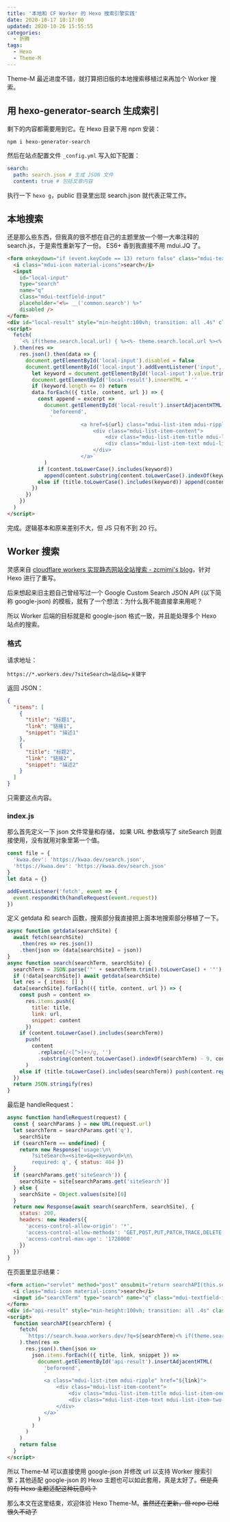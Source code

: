 ```yaml
---
title: '本地和 CF Worker 的 Hexo 搜索引擎实践'
date: 2020-10-17 10:17:00
updated: 2020-10-26 15:55:55
categories:
  - 折腾
tags:
  - Hexo
  - Theme-M
---
```


Theme-M 最近进度不错，就打算把旧版的本地搜索移植过来再加个 Worker 搜索。<!-- more -->

## 用 hexo-generator-search 生成索引

剩下的内容都需要用到它。在 Hexo 目录下用 npm 安装：

```bash
npm i hexo-generator-search
```

然后在站点配置文件 `_config.yml` 写入如下配置：

```yaml
search:
  path: search.json # 生成 JSON 文件
  content: true # 包括文章内容
```

执行一下 `hexo g`，public 目录里出现 search.json 就代表正常工作。

## 本地搜索

还是那么些东西，但我真的很不想在自己的主题里放一个带一大串注释的 search.js，于是索性重新写了一份。
ES6+ 香到我直接不用 mdui.JQ 了。

```html
<form onkeydown="if (event.keyCode == 13) return false" class="mdui-textfield mdui-m-b-2">
  <i class="mdui-icon material-icons">search</i>
  <input
    id="local-input"
    type="search"
    name="q"
    class="mdui-textfield-input"
    placeholder="<%= __('common.search') %>"
    disabled />
</form>
<div id="local-result" style="min-height:100vh; transition: all .4s" class="mdui-list"></div>
<script>
  fetch(
    `<% if(theme.search.local.url) { %><%- theme.search.local.url %><% } else { %><%- url_for('search.json') %><% } %>`
  ).then(res =>
    res.json().then(data => {
      document.getElementById('local-input').disabled = false
      document.getElementById('local-input').addEventListener('input', () => {
        let keyword = document.getElementById('local-input').value.trim().toLowerCase()
        document.getElementById('local-result').innerHTML = ''
        if (keyword.length <= 0) return
        data.forEach(({ title, content, url }) => {
          const append = excerpt =>
            document.getElementById('local-result').insertAdjacentHTML(
              'beforeend',
              `
                        <a href=${url} class="mdui-list-item mdui-ripple">
                            <div class="mdui-list-item-content">
                                <div class="mdui-list-item-title mdui-list-item-one-line">${title}</div>
                                <div class="mdui-list-item-text mdui-list-item-two-line">${excerpt}</div>
                            </div>
                        </a>`
            )
          if (content.toLowerCase().includes(keyword))
            append(content.substring(content.toLowerCase().indexOf(keyword) - 9, content.toLowerCase().indexOf(keyword) + 130))
          else if (title.toLowerCase().includes(keyword)) append(content.substring(0, 139))
        })
      })
    })
  )
</script>
```

完成。逻辑基本和原来差别不大，但 JS 只有不到 20 行。

## Worker 搜索

灵感来自 [cloudflare workers 实现静态网站全站搜索 - zcmimi's blog](https://blog.zcmimi.top/posts/cloudflare%20workers%E5%AE%9E%E7%8E%B0%E9%9D%99%E6%80%81%E7%BD%91%E7%AB%99%E5%85%A8%E7%AB%99%E6%90%9C%E7%B4%A2)，针对 Hexo 进行了重写。

后来想起来旧主题自己曾经写过一个 Google Custom Search JSON API (以下简称 google-json) 的模板，就有了一个想法：为什么我不能直接拿来用呢？

所以 Worker 后端的目标就是和 google-json 格式一致，并且能处理多个 Hexo 站点的搜索。

### 格式

请求地址：

```plain
https://*.workers.dev/?siteSearch=站点&q=关键字
```

返回 JSON：

```json
{
  "items": [
    {
      "title": "标题1",
      "link": "链接1",
      "snippet": "描述1"
    },
    {
      "title": "标题2",
      "link": "链接2",
      "snippet": "描述2"
    }
  ]
}
```

只需要这点内容。

### index.js

那么首先定义一下 json 文件常量和存储，
如果 URL 参数填写了 siteSearch 则直接使用，没有就用对象里第一个值。

```javascript
const file = {
  'kwaa.dev': 'https://kwaa.dev/search.json',
  'https://kwaa.dev': 'https://kwaa.dev/search.json'
}
let data = {}

addEventListener('fetch', event => {
  event.respondWith(handleRequest(event.request))
})
```

定义 getdata 和 search 函数，搜索部分我直接把上面本地搜索部分移植了一下。

```javascript
async function getdata(searchSite) {
  await fetch(searchSite)
    .then(res => res.json())
    .then(json => (data[searchSite] = json))
}
async function search(searchTerm, searchSite) {
  searchTerm = JSON.parse('"' + searchTerm.trim().toLowerCase() + '"')
  if (!data[searchSite]) await getdata(searchSite)
  let res = { items: [] }
  data[searchSite].forEach(({ title, content, url }) => {
    const push = content =>
      res.items.push({
        title: title,
        link: url,
        snippet: content
      })
    if (content.toLowerCase().includes(searchTerm))
      push(
        content
          .replace(/<[^>]+>/g, '')
          .substring(content.toLowerCase().indexOf(searchTerm) - 9, content.toLowerCase().indexOf(searchTerm) + 130)
      )
    else if (title.toLowerCase().includes(searchTerm)) push(content.replace(/<[^>]+>/g, '').substring(0, 139))
  })
  return JSON.stringify(res)
}
```

最后是 handleRequest：

```javascript
async function handleRequest(request) {
  const { searchParams } = new URL(request.url)
  let searchTerm = searchParams.get('q'),
    searchSite
  if (searchTerm == undefined) {
    return new Response('usage:\n\
        ?siteSearch=<site>&q=<keyword>\n\
        required: q', { status: 404 })
  }
  if (searchParams.get('siteSearch')) {
    searchSite = site[searchParams.get('siteSearch')]
  } else {
    searchSite = Object.values(site)[0]
  }
  return new Response(await search(searchTerm, searchSite), {
    status: 200,
    headers: new Headers({
      'access-control-allow-origin': '*',
      'access-control-allow-methods': 'GET,POST,PUT,PATCH,TRACE,DELETE,HEAD,OPTIONS',
      'access-control-max-age': '1728000'
    })
  })
}
```

在页面里显示结果：

```html
<form action="servlet" method="post" onsubmit="return searchAPI(this.searchTerm.value);" class="mdui-textfield mdui-m-b-2">
  <i class="mdui-icon material-icons">search</i>
  <input id="searchTerm" type="search" name="q" class="mdui-textfield-input" placeholder="<%= __('common.search') %>" />
</form>
<div id="api-result" style="min-height:100vh; transition: all .4s" class="mdui-list"></div>
<script>
  function searchAPI(searchTerm) {
    fetch(
      `https://search.kwaa.workers.dev/?q=${searchTerm}<% if(theme.search.api.site !== false) { %>&siteSearch=<% if(theme.search.api.site == '') { %><%= config.root %><% } else { %><%= theme.search.api.site %><% }} if (theme.search.api.key && theme.search.api.id) { %>&key=<%= theme.search.api.key %>&cx=<%= theme.search.api.id %><% } %>`
    ).then(res =>
      res.json().then(json =>
        json.items.forEach(({ title, link, snippet }) =>
          document.getElementById('api-result').insertAdjacentHTML(
            'beforeend',
            `
            <a class="mdui-list-item mdui-ripple" href="${link}">
                <div class="mdui-list-item-content">
                    <div class="mdui-list-item-title mdui-list-item-one-line">${title}</div>
                    <div class="mdui-list-item-text mdui-list-item-two-line">${snippet}</div>
                </div>
            </a>`
          )
        )
      )
    )
    return false
  }
</script>
```

所以 Theme-M 可以直接使用 google-json 并修改 url 以支持 Worker 搜索引擎；其他适配 google-json 的 Hexo 主题也可以如此套用，真是太好了。~~但是真的有 Hexo 主题适配这种玩意吗？~~

那么本文在这里结束，欢迎体验 Hexo Theme-M。~~虽然还在更新，但 repo 已经很久不动了~~
